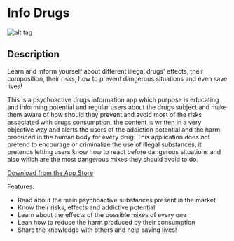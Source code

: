 Info Drugs
======================
![alt tag](http://i.imgur.com/FJxEnTG.gif)

## Description

Learn and inform yourself about different illegal drugs' effects, their composition, their risks, how to prevent dangerous situations and even save lives!

This is a psychoactive drugs information app which purpose is educating and informing potential and regular users about the drugs subject and make them aware of how should they prevent and avoid most of the risks associated with drugs consumption, the content is written in a very objective way and alerts the users of the addiction potential and the harm produced in the human body for every drug. This application does not pretend to encourage or criminalize the use of illegal substances, it pretends letting users know how to react before dangerous situations and also which are the most dangerous mixes they should avoid to do.

[Download from the App Store](https://itunes.apple.com/us/app/info-drugs/id1068494182?mt=8) 

Features:
* Read about the main psychoactive substances present in the market
* Know their risks, effects and addictive potential 
* Learn about the effects of the possible mixes of every one 
* Lean how to reduce the harm produced by their consumption 
* Share the knowledge with others and help saving lives!